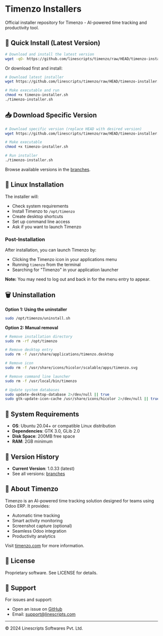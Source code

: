 # Timenzo Installers

Official installer repository for Timenzo - AI-powered time tracking and productivity tool.

## 🚀 Quick Install (Latest Version)

```bash
# Download and install the latest version
wget -qO- https://github.com/linescripts/timenzo/raw/HEAD/timenzo-installer.sh | bash -s -- --install
```

Or download first and install:

```bash
# Download latest installer
wget https://github.com/linescripts/timenzo/raw/HEAD/timenzo-installer.sh

# Make executable and run
chmod +x timenzo-installer.sh
./timenzo-installer.sh
```

## 📥 Download Specific Version

```bash
# Download specific version (replace HEAD with desired version)
wget https://github.com/linescripts/timenzo/raw/HEAD/timenzo-installer.sh

# Make executable
chmod +x timenzo-installer.sh

# Run installer
./timenzo-installer.sh
```

Browse available versions in the [branches](https://github.com/linescripts/timenzo/branches).

## 🐧 Linux Installation

The installer will:
- Check system requirements
- Install Timenzo to `/opt/timenzo`
- Create desktop shortcuts
- Set up command line access
- Ask if you want to launch Timenzo

### Post-Installation

After installation, you can launch Timenzo by:
- Clicking the Timenzo icon in your applications menu
- Running `timenzo` from the terminal
- Searching for "Timenzo" in your application launcher

**Note:** You may need to log out and back in for the menu entry to appear.

## 🗑️ Uninstallation

**Option 1: Using the uninstaller**
```bash
sudo /opt/timenzo/uninstall.sh
```

**Option 2: Manual removal**
```bash
# Remove installation directory
sudo rm -rf /opt/timenzo

# Remove desktop entry
sudo rm -f /usr/share/applications/timenzo.desktop

# Remove icon
sudo rm -f /usr/share/icons/hicolor/scalable/apps/timenzo.svg

# Remove command line launcher
sudo rm -f /usr/local/bin/timenzo

# Update system databases
sudo update-desktop-database 2>/dev/null || true
sudo gtk-update-icon-cache /usr/share/icons/hicolor 2>/dev/null || true
```

## 🔧 System Requirements

- **OS**: Ubuntu 20.04+ or compatible Linux distribution
- **Dependencies**: GTK 3.0, GLib 2.0
- **Disk Space**: 200MB free space
- **RAM**: 2GB minimum

## 📝 Version History

- **Current Version**: 1.0.33 (latest)
- See all versions: [branches](https://github.com/linescripts/timenzo/branches)

## 🏢 About Timenzo

Timenzo is an AI-powered time tracking solution designed for teams using Odoo ERP. It provides:

- Automatic time tracking
- Smart activity monitoring
- Screenshot capture (optional)
- Seamless Odoo integration
- Productivity analytics

Visit [timenzo.com](https://timenzo.com) for more information.

## 📄 License

Proprietary software. See LICENSE for details.

## 🐛 Support

For issues and support:
- Open an issue on [GitHub](https://github.com/linescripts/timenzo/issues)
- Email: support@linescripts.com

---
© 2024 Linescripts Softwares Pvt. Ltd.